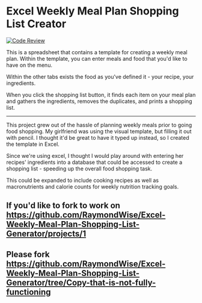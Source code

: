 # Excel Weekly Meal Plan Shopping List Creator
[![Code Review](http://www.zomis.net/codereview/shield/?qid=117529)](http://codereview.stackexchange.com/q/117529/75587)

This is a spreadsheet that contains a template for creating a weekly meal plan. Within the template, you can enter meals and food that you'd like to have on the menu.

Within the other tabs exists the food as you've defined it - your recipe, your ingredients. 

When you click the shopping list button, it finds each item on your meal plan and gathers the ingredients, removes the duplicates, and prints a shopping list.

------
This project grew out of the hassle of planning weekly meals prior to going food shopping. My girlfriend was using the visual template, but filling it out with pencil. I thought it'd be great to have it typed up instead, so I created the template in Excel.

Since we're using excel, I thought I would play around with entering her recipes' ingredients into a database that could be accessed to create a shopping list - speeding up the overall food shopping task.

This could be expanded to include cooking recipes as well as macronutrients and calorie counts for weekly nutrition tracking goals.

## If you'd like to fork to work on https://github.com/RaymondWise/Excel-Weekly-Meal-Plan-Shopping-List-Generator/projects/1

## Please fork https://github.com/RaymondWise/Excel-Weekly-Meal-Plan-Shopping-List-Generator/tree/Copy-that-is-not-fully-functioning
